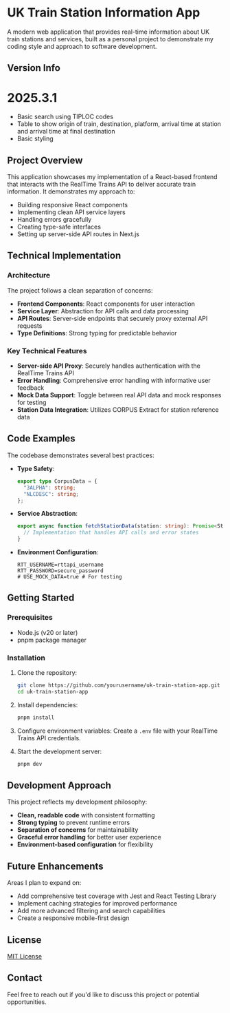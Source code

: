 # UK Train Station Information App

A modern web application that provides real-time information about UK train stations and services, built as a personal project to demonstrate my coding style and approach to software development.

## Version Info

# 2025.3.1
- Basic search using TIPLOC codes
- Table to show origin of train, destination, platform, arrival time at station and arrival time at final destination 
- Basic styling


## Project Overview

This application showcases my implementation of a React-based frontend that interacts with the RealTime Trains API to deliver accurate train information. It demonstrates my approach to:

- Building responsive React components
- Implementing clean API service layers
- Handling errors gracefully
- Creating type-safe interfaces
- Setting up server-side API routes in Next.js

## Technical Implementation

### Architecture

The project follows a clean separation of concerns:

- **Frontend Components**: React components for user interaction
- **Service Layer**: Abstraction for API calls and data processing
- **API Routes**: Server-side endpoints that securely proxy external API requests
- **Type Definitions**: Strong typing for predictable behavior

### Key Technical Features

- **Server-side API Proxy**: Securely handles authentication with the RealTime Trains API
- **Error Handling**: Comprehensive error handling with informative user feedback
- **Mock Data Support**: Toggle between real API data and mock responses for testing
- **Station Data Integration**: Utilizes CORPUS Extract for station reference data

## Code Examples

The codebase demonstrates several best practices:

- **Type Safety**:
  ```typescript
  export type CorpusData = {
    "3ALPHA": string;
    "NLCDESC": string;
  };
  ```

- **Service Abstraction**:
  ```typescript
  export async function fetchStationData(station: string): Promise<StationData> {
    // Implementation that handles API calls and error states
  }
  ```

- **Environment Configuration**:
  ```
  RTT_USERNAME=rttapi_username
  RTT_PASSWORD=secure_password
  # USE_MOCK_DATA=true # For testing
  ```

## Getting Started

### Prerequisites

- Node.js (v20 or later)
- pnpm package manager

### Installation

1. Clone the repository:
   ```bash
   git clone https://github.com/yourusername/uk-train-station-app.git
   cd uk-train-station-app
   ```

2. Install dependencies:
   ```bash
   pnpm install
   ```

3. Configure environment variables:
   Create a `.env` file with your RealTime Trains API credentials.

4. Start the development server:
   ```bash
   pnpm dev
   ```

## Development Approach

This project reflects my development philosophy:

- **Clean, readable code** with consistent formatting
- **Strong typing** to prevent runtime errors
- **Separation of concerns** for maintainability
- **Graceful error handling** for better user experience
- **Environment-based configuration** for flexibility

## Future Enhancements

Areas I plan to expand on:

- Add comprehensive test coverage with Jest and React Testing Library
- Implement caching strategies for improved performance
- Add more advanced filtering and search capabilities
- Create a responsive mobile-first design

## License

[MIT License](LICENSE)

## Contact

Feel free to reach out if you'd like to discuss this project or potential opportunities.

